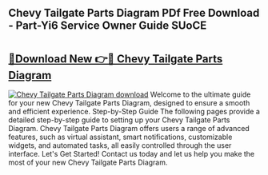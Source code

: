 ## Chevy Tailgate Parts Diagram PDf Free Download - Part-Yi6 Service Owner Guide SUoCE

# <h2><a href="http://dfobujn.blite.top/?on=Chevy+Tailgate+Parts+Diagram">🔗Download New 👉🔴 Chevy Tailgate Parts Diagram</a></h2>

[![Chevy Tailgate Parts Diagram download](https://i.imgur.com/lujVjoI.png)](http://dfobujn.blite.top/?on=Chevy+Tailgate+Parts+Diagram)
Welcome to the ultimate guide for your new Chevy Tailgate Parts Diagram, designed to ensure a smooth and efficient experience. Step-by-Step Guide The following pages provide a detailed step-by-step guide to setting up your Chevy Tailgate Parts Diagram. Chevy Tailgate Parts Diagram offers users a range of advanced features, such as virtual assistant, smart notifications, customizable widgets, and automated tasks, all easily controlled through the user interface. Let's Get Started! Contact us today and let us help you make the most of your new Chevy Tailgate Parts Diagram.
